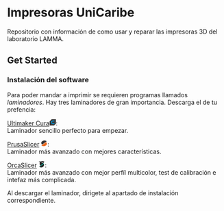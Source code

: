 # Impresoras UniCaribe
Repositorio con información de como usar y reparar las impresoras 3D del laboratorio LAMMA.


## Get Started 

### Instalación del software 
Para poder mandar a imprimir se requieren programas llamados _laminadores_. Hay tres laminadores de gran importancia. Descarga el de tu prefencia:

[Ultimaker Cura](https://ultimaker.com/es/software/ultimaker-cura/)<img src="Images\Cura.png" width=15 height=15 alt=Cura>:  
Laminador sencillo perfecto para empezar.
 

[PrusaSlicer](https://www.prusa3d.com/es/pagina/prusaslicer_424/) <img src="Images\Prusa.png" width=15 height=15 alt=PrusaSlicer>:  
Laminador más avanzado con mejores características.

 
[OrcaSlicer](https://orca-slicer.com/) <img src="Images\Orca.png" width=15 height=15 alt=OrcaSlicer>:  
Laminador más avanzado con mejor perfíl multicolor, test de calibración e intefaz más complicada.
 

Al descargar el laminador, dirigete al apartado de instalación correspondiente.

